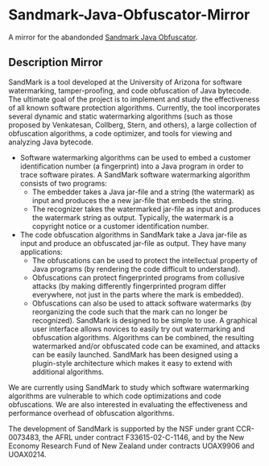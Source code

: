 # Sandmark-Java-Obfuscator-Mirror
A mirror for the abandonded [Sandmark Java Obfuscator](http://sandmark.cs.arizona.edu/index.html).

## Description Mirror

SandMark is a tool developed at the University of Arizona for software watermarking, tamper-proofing, and code obfuscation of Java bytecode. The ultimate goal of the project is to implement and study the effectiveness of all known software protection algorithms. Currently, the tool incorporates several dynamic and static watermarking algorithms (such as those proposed by Venkatesan, Collberg, Stern, and others), a large collection of obfuscation algorithms, a code optimizer, and tools for viewing and analyzing Java bytecode.
* Software watermarking algorithms can be used to embed a customer identification number (a fingerprint) into a Java program in order to trace software pirates. A SandMark software watermarking algorithm consists of two programs:
    * The embedder takes a Java jar-file and a string (the watermark) as input and produces the a new jar-file that embeds the string.
    * The recognizer takes the watermarked jar-file as input and produces the watermark string as output.
Typically, the watermark is a copyright notice or a customer identification number.
* The code obfuscation algorithms in SandMark take a Java jar-file as input and produce an obfuscated jar-file as output. They have many applications:
    * The obfuscations can be used to protect the intellectual property of Java programs (by rendering the code difficult to understand).
    * Obfuscations can protect fingerprinted programs from collusive attacks (by making differently fingerprinted program differ everywhere, not just in the parts where the mark is embedded).
    * Obfuscations can also be used to attack software watermarks (by reorganizing the code such that the mark can no longer be recognized).
SandMark is designed to be simple to use. A graphical user interface allows novices to easily try out watermarking and obfuscation algorithms. Algorithms can be combined, the resulting watermarked and/or obfuscated code can be examined, and attacks can be easily launched. SandMark has been designed using a plugin-style architecture which makes it easy to extend with additional algorithms.

We are currently using SandMark to study which software watermarking algorithms are vulnerable to which code optimizations and code obfuscations. We are also interested in evaluating the effectiveness and performance overhead of obfuscation algorithms.

 

 

The development of SandMark is supported by the NSF under grant CCR-0073483, the AFRL under contract F33615-02-C-1146, and by the New Economy Research Fund of New Zealand under contracts UOAX9906 and UOAX0214.
